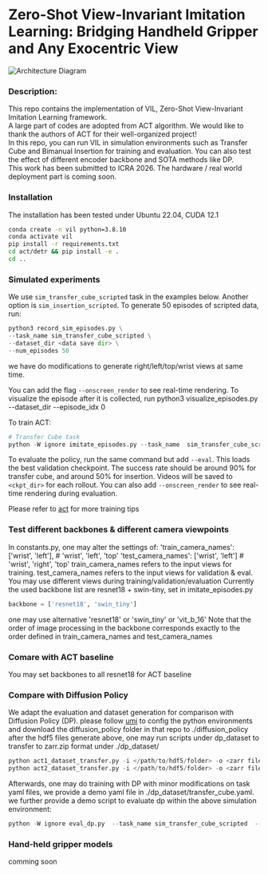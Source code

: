 # Zero-Shot View-Invariant Imitation Learning: Bridging Handheld Gripper and Any Exocentric View
![Architecture Diagram](sources/overall.png "System Overview")
### Description: 
This repo contains the implementation of VIL, Zero-Shot View-Invariant Imitation Learning framework.<br>
A large part of codes are adopted from ACT algorithm. We would like to thank the authors of ACT for their well-organized project!<br>
In this repo, you can run VIL in simulation environments such as Transfer Cube and Bimanual Insertion for training and evaluation. You can also test the effect of different encoder backbone and SOTA methods like DP. <br>
This work has been submitted to ICRA 2026. The hardware / real world deployment part is coming soon.

### Installation
The installation has been tested under Ubuntu 22.04, CUDA 12.1
```bash
conda create -n vil python=3.8.10
conda activate vil
pip install -r requirements.txt
cd act/detr && pip install -e .
cd ..
```
### Simulated experiments
We use ``sim_transfer_cube_scripted`` task in the examples below. Another option is ``sim_insertion_scripted``.
To generate 50 episodes of scripted data, run:
```python
python3 record_sim_episodes.py \
--task_name sim_transfer_cube_scripted \
--dataset_dir <data save dir> \
--num_episodes 50
```
we have do modifications to generate right/left/top/wrist views at same time.

You can add the flag ``--onscreen_render`` to see real-time rendering.
To visualize the episode after it is collected, run
    python3 visualize_episodes.py --dataset_dir <data save dir> --episode_idx 0

To train ACT:
```python
# Transfer Cube task
python -W ignore imitate_episodes.py --task_name  sim_transfer_cube_scripted --ckpt_dir <./ckpt_save_path> --policy_class ACT --kl_weight 10 --chunk_size 100 --hidden_dim 512 --batch_size 16 --dim_feedforward 3200 --num_epochs 2000  --lr 1e-5 --seed 0
```
To evaluate the policy, run the same command but add ``--eval``. This loads the best validation checkpoint.
The success rate should be around 90% for transfer cube, and around 50% for insertion.
Videos will be saved to ``<ckpt_dir>`` for each rollout.
You can also add ``--onscreen_render`` to see real-time rendering during evaluation.

Please refer to [act](https://github.com/tonyzhaozh/act) for more training tips

### Test different backbones & different camera viewpoints
In constants.py, one may alter the settings of:
        'train_camera_names': ['wrist', 'left'], # 'wrist', 'left', 'top'
        'test_camera_names': ['wrist', 'left'] # 'wrist', 'right', 'top'
train_camera_names refers to the input views for training. test_camera_names refers to the input views for validation & eval. You may use different views during training/validation/evaluation
Currently the used backbone list are resnet18 + swin-tiny, set in imitate_episodes.py 
```python
backbone = ['resnet18', 'swin_tiny']
```
one may use alternative 'resnet18' or 'swin_tiny' or 'vit_b_16'
Note that the order of image processing in the backbone corresponds exactly to the order defined in train_camera_names and test_camera_names
### Comare with ACT baseline
You may set backbones to all resnet18 for ACT baseline
### Compare with Diffusion Policy
We adapt the evaluation and dataset generation for comparison with Diffusion Policy (DP).
please follow [umi](https://github.com/real-stanford/universal_manipulation_interface) to config the python environments and download the diffusion_policy folder in that repo to ./diffusion_policy
after the hdf5 files generate above, one may run scripts under dp_dataset to transfer to zarr.zip format under ./dp_dataset/ 
```python
python act1_dataset_transfer.py -i </path/to/hdf5/folder> -o <zarr file_name1> # for cube transfer
python act2_dataset_transfer.py -i </path/to/hdf5/folder> -o <zarr file_name2> # for insertion
```
Afterwards, one may do training with DP with minor modifications on task yaml files, we provide a demo yaml file in ./dp_dataset/transfer_cube.yaml.
we further provide a demo script to evaluate dp within the above simulation environment:
```python
python -W ignore eval_dp.py  --task_name sim_transfer_cube_scripted  --ckpt_dir /path/to/<some_dp_ckpt>.ckpt    --normalizer_path /path/to/dp/normalizer.pkl --policy_class DP --seed 0 --eval
```
### Hand-held gripper models
comming soon

<!-- ### Data acquisition & processing
comming soon -->

<!-- ### Training & Eval demos
comming soon -->

